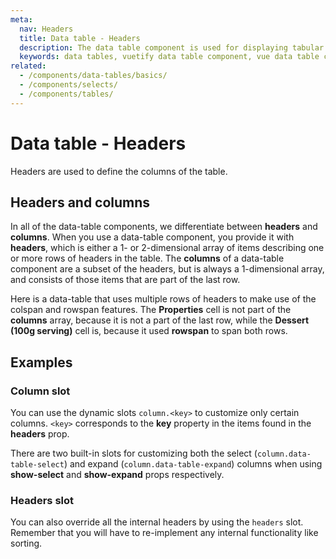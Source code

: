 ```yaml
---
meta:
  nav: Headers
  title: Data table - Headers
  description: The data table component is used for displaying tabular data in a way that is easy for users to scan. It includes sorting, searching, pagination and selection.
  keywords: data tables, vuetify data table component, vue data table component
related:
  - /components/data-tables/basics/
  - /components/selects/
  - /components/tables/
---
```


# Data table - Headers

Headers are used to define the columns of the table.

<entry />

## Headers and columns

In all of the data-table components, we differentiate between **headers** and **columns**. When you use a data-table component, you provide it with **headers**, which is either a 1- or 2-dimensional array of items describing one or more rows of headers in the table. The **columns** of a data-table component are a subset of the headers, but is always a 1-dimensional array, and consists of those items that are part of the last row.

Here is a data-table that uses multiple rows of headers to make use of the colspan and rowspan features. The **Properties** cell is not part of the **columns** array, because it is not a part of the last row, while the **Dessert (100g serving)** cell is, because it used **rowspan** to span both rows.

<example file="v-data-table/headers-multiple" />

## Examples

### Column slot

You can use the dynamic slots `column.<key>` to customize only certain columns. `<key>` corresponds to the **key** property in the items found in the **headers** prop.

<alert type="info">

  There are two built-in slots for customizing both the select (`column.data-table-select`) and expand (`column.data-table-expand`) columns when using **show-select** and **show-expand** props respectively.

</alert>

<example file="v-data-table/slot-header" />

### Headers slot

You can also override all the internal headers by using the `headers` slot. Remember that you will have to re-implement any internal functionality like sorting.

<example file="v-data-table/slot-headers" />
